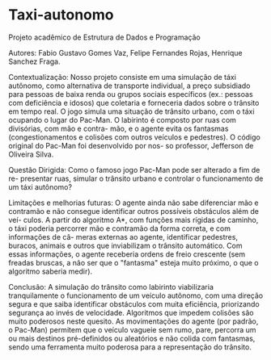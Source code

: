# Taxi-autonomo

Projeto acadêmico de Estrutura de Dados e Programação

Autores: 
Fabio Gustavo Gomes Vaz,
Felipe Fernandes Rojas,
Henrique Sanchez Fraga.

Contextualização: Nosso projeto consiste em uma simulação de táxi autônomo, 
como alternativa de transporte individual, a preço subsidiado para pessoas 
de baixa renda ou grupos sociais específicos (ex.: pessoas com deficiência 
e idosos) que coletaria e forneceria dados sobre o trânsito em tempo real. 
O jogo simula uma situação de trânsito urbano, com o táxi ocupando o lugar 
do Pac-Man. O labirinto é composto por ruas com divisórias, com mão e contra-
mão, e o agente evita os fantasmas (congestionamentos e colisões com outros 
veículos e pedestres). O código original do Pac-Man foi desenvolvido por nos-
so professor, Jefferson de Oliveira Silva.

Questão Dirigida: Como o famoso jogo Pac-Man pode ser alterado a fim de re-
presentar ruas, simular o trânsito urbano e controlar o funcionamento de um 
táxi autônomo?

Limitações e melhorias futuras: O agente ainda não sabe diferenciar mão e 
contramão e não consegue identificar outros possíveis obstáculos além de veí-
culos. A partir do algoritmo A*, com funções mais rígidas de caminho, o táxi 
poderia percorrer mão e contramão da forma correta, e com informações de câ-
meras externas ao agente, identificar pedestres, buracos, animais e outros que
inviabilizam o trânsito automático. Com essas informações, o agente receberia
ordens de freio crescente (sem freadas bruscas, a não ser que o "fantasma" 
esteja muito próximo, o que o algoritmo saberia medir).

Conclusão: A simulação do trânsito como labirinto viabilizaria tranquilamente
o funcionamento de um veículo autônomo, com uma direção segura e que saiba 
identificar obstáculos com muita eficiência, priorizando segurança ao invés de
velocidade. Algoritmos que impedem colisões são muito poderosos neste quesito.
As movimentações do agente (por padrão, o Pac-Man) permitem que o veículo vagueie
sem rumo, pare, percorra um ou mais destinos pré-definidos ou aleatórios e não
colida com fantasmas, sendo uma ferramenta muito poderosa para a representação 
do trânsito.
